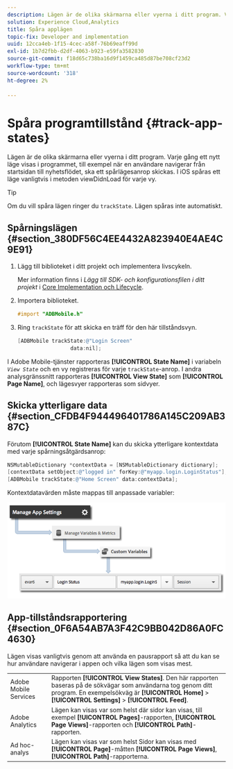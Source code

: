 ```yaml
---
description: Lägen är de olika skärmarna eller vyerna i ditt program. Varje gång ett nytt läge visas i programmet, till exempel när en användare navigerar från startsidan till nyhetsflödet, ska ett spårlägesanrop skickas. I iOS spåras ett läge vanligtvis i metoden viewDidnLoad för varje vy.
solution: Experience Cloud,Analytics
title: Spåra applägen
topic-fix: Developer and implementation
uuid: 12cca4eb-1f15-4cec-a58f-76b69eaff99d
exl-id: 1b7d2fbb-d2df-4063-b923-e59fa3582830
source-git-commit: f18d65c738ba16d9f1459ca485d87be708cf23d2
workflow-type: tm+mt
source-wordcount: '318'
ht-degree: 2%

---
```


# Spåra programtillstånd {#track-app-states}

Lägen är de olika skärmarna eller vyerna i ditt program. Varje gång ett nytt läge visas i programmet, till exempel när en användare navigerar från startsidan till nyhetsflödet, ska ett spårlägesanrop skickas. I iOS spåras ett läge vanligtvis i metoden viewDidnLoad för varje vy.

>[!TIP]
>
>Om du vill spåra lägen ringer du `trackState`. Lägen spåras inte automatiskt.

## Spårningslägen {#section_380DF56C4EE4432A823940E4AE4C9E91}

1. Lägg till biblioteket i ditt projekt och implementera livscykeln.

   Mer information finns i *Lägg till SDK- och konfigurationsfilen i ditt projekt* i [Core Implementation och Lifecycle](/help/ios/getting-started/dev-qs.md).
1. Importera biblioteket.

   ```objective-c
   #import "ADBMobile.h"
   ```

1. Ring `trackState` för att skicka en träff för den här tillståndsvyn.

   ```objective-c
   [ADBMobile trackState:@"Login Screen"  
                    data:nil];
   ```

I Adobe Mobile-tjänster rapporteras **[!UICONTROL State Name]** i variabeln *`View State`* och en vy registreras för varje `trackState`-anrop. I andra analysgränssnitt rapporteras **[!UICONTROL View State]** som **[!UICONTROL Page Name]**, och lägesvyer rapporteras som sidvyer.

## Skicka ytterligare data {#section_CFDB4F944496401786A145C209AB387C}

Förutom **[!UICONTROL State Name]** kan du skicka ytterligare kontextdata med varje spårningsåtgärdsanrop:

```objective-c
NSMutableDictionary *contextData = [NSMutableDictionary dictionary]; 
[contextData setObject:@"logged in" forKey:@"myapp.login.LoginStatus"]; 
[ADBMobile trackState:@"Home Screen" data:contextData];
```

Kontextdatavärden måste mappas till anpassade variabler:

![](assets/map-variable-context-state.png)

## App-tillståndsrapportering {#section_0F6A54AB7A3F42C9BB042D86A0FC4630}

Lägen visas vanligtvis genom att använda en pausrapport så att du kan se hur användare navigerar i appen och vilka lägen som visas mest.

|  |  |
|--- |--- |
| Adobe Mobile Services | Rapporten **[!UICONTROL View States]**. Den här rapporten baseras på de sökvägar som användarna tog genom ditt program. En exempelsökväg är **[!UICONTROL Home]** > **[!UICONTROL Settings]** > **[!UICONTROL Feed]**. |
| Adobe Analytics | Lägen kan visas var som helst där sidor kan visas, till exempel **[!UICONTROL Pages]**-rapporten, **[!UICONTROL Page Views]**-rapporten och **[!UICONTROL Path]**-rapporten. |
| Ad hoc-analys | Lägen kan visas var som helst Sidor kan visas med **[!UICONTROL Page]**-måtten **[!UICONTROL Page Views]**, **[!UICONTROL Path]**-rapporterna. |
